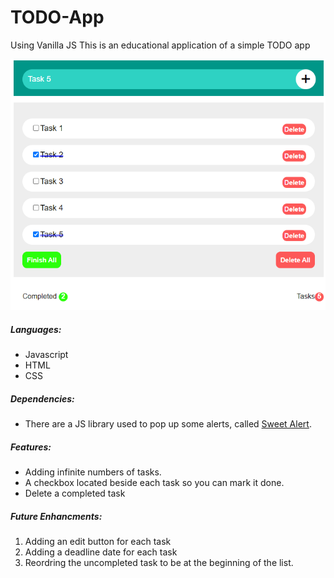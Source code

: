 # TODO-App
Using Vanilla JS 
This is an educational application of a simple TODO app

![App Design](https://raw.githubusercontent.com/atarek12/TODO-App/master/TodoApp.PNG "App Design")

##### Languages:
- Javascript 
- HTML
- CSS 

##### Dependencies:
- There are a JS library used to pop up some alerts, called [Sweet Alert](https://sweetalert2.github.io/).

##### Features:
- Adding infinite numbers of tasks.
- A checkbox located beside each task so you can mark it done.
- Delete a completed task

##### Future Enhancments:
1. Adding an edit button for each task
2. Adding a deadline date for each task
3. Reordring the uncompleted task to be at the beginning of the list.

